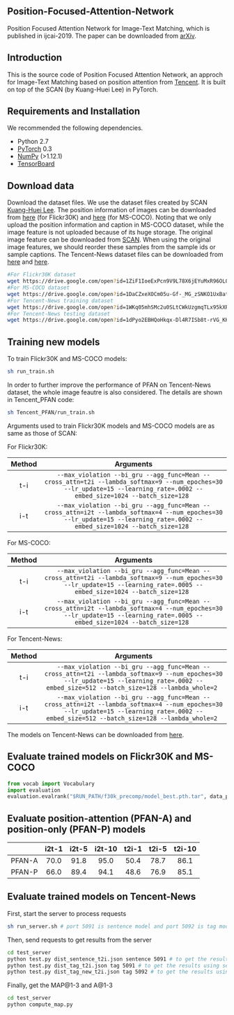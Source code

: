 ## Position-Focused-Attention-Network
Position Focused Attention Network for Image-Text Matching, which is published in ijcai-2019. The paper can be downloaded from [arXiv](https://arxiv.org/abs/1907.09748).

## Introduction

This is the source code of Position Focused Attention Network, an approch for Image-Text Matching based on position attention from [Tencent](https://github.com/Tencent). It is built on top of the SCAN (by Kuang-Huei Lee) in PyTorch.

## Requirements and Installation
We recommended the following dependencies.

* Python 2.7
* [PyTorch](http://pytorch.org/) 0.3
* [NumPy](http://www.numpy.org/) (>1.12.1)
* [TensorBoard](https://github.com/TeamHG-Memex/tensorboard_logger)


## Download data
Download the dataset files. We use the dataset files created by SCAN [Kuang-Huei Lee](https://github.com/kuanghuei/SCAN). The position information of images can be downloaded from [here](https://drive.google.com/open?id=1ZiF1IoeExPcn9V9L78X6jEYuMxR96OLO) (for Flickr30K) and [here](https://drive.google.com/open?id=1DaCZxeXOCm05u-Gf-_MG_zSNKO1UxBat) (for MS-COCO). Noting that we only upload the position information and caption in MS-COCO dataset, while the image feature is not uploaded because of its huge storage. The original image feature can be downloaded from [SCAN](https://github.com/kuanghuei/SCAN). When using the original image features, we should reorder these samples from the sample ids or sample captions.
The Tencent-News dataset files can be downloaded from [here](https://drive.google.com/open?id=1WKq05mhSMc2u0SLtCWkUzgmqTLx95kXR) and [here](https://drive.google.com/open?id=1dPyo2EBHQoHkqx-Dl4R7ISb8t-rVG_KK).

```bash
#For Flickr30K dataset
wget https://drive.google.com/open?id=1ZiF1IoeExPcn9V9L78X6jEYuMxR96OLO
#For MS-COCO dataset
wget https://drive.google.com/open?id=1DaCZxeXOCm05u-Gf-_MG_zSNKO1UxBat
#For Tencent-News training dataset
wget https://drive.google.com/open?id=1WKq05mhSMc2u0SLtCWkUzgmqTLx95kXR
#For Tencent-News testing dataset
wget https://drive.google.com/open?id=1dPyo2EBHQoHkqx-Dl4R7ISb8t-rVG_KK
```

## Training new models

To train Flickr30K and MS-COCO models:
```bash
sh run_train.sh
```
In order to further improve the performance of PFAN on Tencent-News dataset, the whole image feautre is also considered. The details are shown in Tencent_PFAN code:
```bash
sh Tencent_PFAN/run_train.sh
```

Arguments used to train Flickr30K models and MS-COCO models are as same as those of SCAN:

For Flickr30K:

| Method      | Arguments |
| :---------: | :-------: |
|  t-i     | `--max_violation --bi_gru --agg_func=Mean --cross_attn=t2i --lambda_softmax=9 --num_epoches=30 --lr_update=15 --learning_rate=.0002 --embed_size=1024 --batch_size=128 `|
|  i-t     | `--max_violation --bi_gru --agg_func=Mean --cross_attn=i2t --lambda_softmax=4 --num_epoches=30 --lr_update=15 --learning_rate=.0002 --embed_size=1024 --batch_size=128 `|

For MS-COCO:

| Method      | Arguments |
| :---------: | :-------: |
|  t-i    | `--max_violation --bi_gru --agg_func=Mean --cross_attn=t2i --lambda_softmax=9 --num_epoches=30 --lr_update=15 --learning_rate=.0005 --embed_size=1024 --batch_size=128 `|
|  i-t    | `--max_violation --bi_gru --agg_func=Mean --cross_attn=i2t --lambda_softmax=4 --num_epoches=30 --lr_update=15 --learning_rate=.0005 --embed_size=1024 --batch_size=128 `|

For Tencent-News:

| Method      | Arguments |
| :---------: | :-------: |
|  t-i    | `--max_violation --bi_gru --agg_func=Mean --cross_attn=t2i --lambda_softmax=9 --num_epoches=30 --lr_update=15 --learning_rate=.0002 --embed_size=512 --batch_size=128 --lambda_whole=2 `|
|  i-t    | `--max_violation --bi_gru --agg_func=Mean --cross_attn=i2t --lambda_softmax=4 --num_epoches=30 --lr_update=15 --learning_rate=.0002 --embed_size=512 --batch_size=128 --lambda_whole=2 `|

The models on Tencent-News can be downloaded from [here](https://drive.google.com/open?id=1SA2J8-m6w6HvbXyDkOtjLcD7Tw4A9hPn).

## Evaluate trained models on Flickr30K and MS-COCO

```python
from vocab import Vocabulary
import evaluation
evaluation.evalrank("$RUN_PATH/f30k_precomp/model_best.pth.tar", data_path="$DATA_PATH", split="test")
```

## Evaluate position-attention (PFAN-A) and position-only (PFAN-P) models
|            | i2t-1    |i2t-5    |i2t-10    |t2i-1    |t2i-5    |t2i-10    |
| :---------: | :-------: | :-------: | :-------: | :-------: | :-------: | :-------: |
| PFAN-A   | 70.0  | 91.8  | 95.0  | 50.4  | 78.7  | 86.1  |
| PFAN-P   | 66.0  | 89.4  | 94.1  | 48.6  | 76.9  | 85.1  |

## Evaluate trained models on Tencent-News

First, start the server to process requests
```bash
sh run_server.sh # port 5091 is sentence model and port 5092 is tag model
```
Then, send requests to get results from the server
```bash
cd test_server
python test.py dist_sentence_t2i.json sentence 5091 # to get the results using sentence model and sentence data
python test.py dist_tag_t2i.json tag 5091 # to get the results using sentence model and tag data
python test.py dist_tag_new_t2i.json tag 5092 # to get the results using tag model and tag data
```
Finally, get the MAP@1-3 and A@1-3
```bash
cd test_server
python compute_map.py
```

